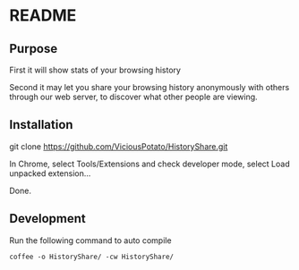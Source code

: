 README
====================

## Purpose

First it will show stats of your browsing history

Second it may let you share your browsing history anonymously with others through our web server, to discover what
other people are viewing.


## Installation

  git clone https://github.com/ViciousPotato/HistoryShare.git

In Chrome, select Tools/Extensions and check developer mode, select Load unpacked extension...

Done.

## Development
Run the following command to auto compile
````
coffee -o HistoryShare/ -cw HistoryShare/
````

